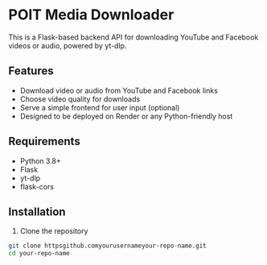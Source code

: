 # POIT Media Downloader

This is a Flask-based backend API for downloading YouTube and Facebook videos or audio, powered by yt-dlp.

## Features

- Download video or audio from YouTube and Facebook links
- Choose video quality for downloads
- Serve a simple frontend for user input (optional)
- Designed to be deployed on Render or any Python-friendly host

## Requirements

- Python 3.8+
- Flask
- yt-dlp
- flask-cors

## Installation

1. Clone the repository

```bash
git clone httpsgithub.comyourusernameyour-repo-name.git
cd your-repo-name
